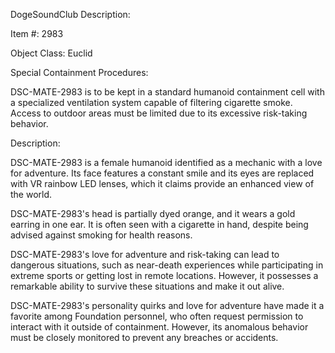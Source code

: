 DogeSoundClub Description:

Item #: 2983

Object Class: Euclid

Special Containment Procedures:

DSC-MATE-2983 is to be kept in a standard humanoid containment cell with a specialized ventilation system capable of filtering cigarette smoke. Access to outdoor areas must be limited due to its excessive risk-taking behavior.

Description:

DSC-MATE-2983 is a female humanoid identified as a mechanic with a love for adventure. Its face features a constant smile and its eyes are replaced with VR rainbow LED lenses, which it claims provide an enhanced view of the world.

DSC-MATE-2983's head is partially dyed orange, and it wears a gold earring in one ear. It is often seen with a cigarette in hand, despite being advised against smoking for health reasons.

DSC-MATE-2983's love for adventure and risk-taking can lead to dangerous situations, such as near-death experiences while participating in extreme sports or getting lost in remote locations. However, it possesses a remarkable ability to survive these situations and make it out alive.

DSC-MATE-2983's personality quirks and love for adventure have made it a favorite among Foundation personnel, who often request permission to interact with it outside of containment. However, its anomalous behavior must be closely monitored to prevent any breaches or accidents.